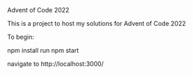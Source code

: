 Advent of Code 2022 

This is a project to host my solutions for Advent of Code 2022 

To begin: 

npm install 
run npm start 

navigate to http://localhost:3000/ 